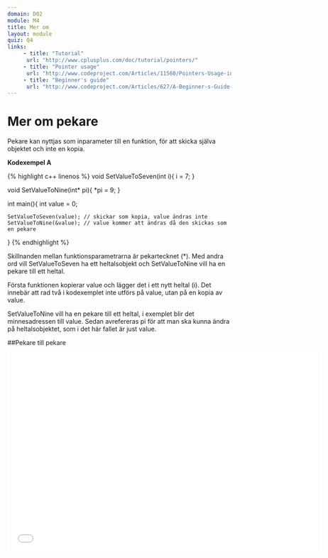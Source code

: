 ```yaml
---
domain: D02
module: M4
title: Mer om
layout: module
quiz: Q4
links:
     - title: "Tutorial"
      url: "http://www.cplusplus.com/doc/tutorial/pointers/"
	 - title: "Pointer usage"
      url: "http://www.codeproject.com/Articles/11560/Pointers-Usage-in-C-Beginners-to-Advanced#2"
	 - title: "Beginner's guide"
      url: "http://www.codeproject.com/Articles/627/A-Beginner-s-Guide-to-Pointers"
---
```


# Mer om pekare

Pekare kan nyttjas som inparameter till en funktion, för att skicka själva objektet och inte en kopia.

__Kodexempel A__

{% highlight c++ linenos %}
    void SetValueToSeven(int i){
    i = 7;
}
 
void SetValueToNine(int* pi){
    *pi = 9;
}
 
int main(){
    int value = 0;
 
    SetValueToSeven(value); // skickar som kopia, value ändras inte
    SetValueToNine(&value); // value kommer att ändras då den skickas som en pekare
}
{% endhighlight %}

Skillnanden mellan funktionsparametrarna är pekartecknet (*).
Med andra ord vill SetValueToSeven ha ett heltalsobjekt och SetValueToNine vill ha en pekare till ett heltal.

Första funktionen kopierar value och lägger det i ett nytt heltal (i).
Det innebär att rad två i kodexemplet inte utförs på value, utan på en kopia av value.

SetValueToNine vill ha en pekare till ett heltal, i exemplet blir det minnesadressen till value.
Sedan avrefereras pi för att man ska kunna ändra på heltalsobjektet, som i det här fallet är just value.

##Pekare till pekare

<iframe width="710" height="450" src="//www.youtube.com/embed/d3kd5KbGB48" frameborder="0" allowfullscreen></iframe>

